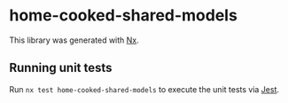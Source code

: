 # home-cooked-shared-models

This library was generated with [Nx](https://nx.dev).

## Running unit tests

Run `nx test home-cooked-shared-models` to execute the unit tests via [Jest](https://jestjs.io).
